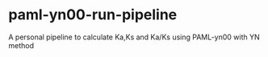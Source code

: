 # paml-yn00-run-pipeline
A personal pipeline to calculate Ka,Ks and Ka/Ks using PAML-yn00 with YN method
